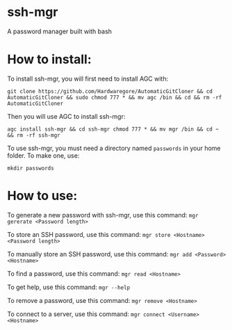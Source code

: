 # ssh-mgr
A password manager built with bash

# How to install:

To install ssh-mgr, you will first need to install AGC with:

``` shell
git clone https://github.com/Hardwaregore/AutomaticGitCloner && cd AutomaticGitCloner && sudo chmod 777 * && mv agc /bin && cd && rm -rf AutomaticGitCloner
```

Then you will use AGC to install ssh-mgr:

``` shell
agc install ssh-mgr && cd ssh-mgr chmod 777 * && mv mgr /bin && cd ~ && rm -rf ssh-mgr 
```

To use ssh-mgr, you must need a directory named `passwords` in your home folder. To make one, use:

``` shell
mkdir passwords
```

# How to use:

To generate a new password with ssh-mgr, use this command: `mgr gererate <Password length>`

To store an SSH password, use this command: `mgr store <Hostname> <Password length>`

To manually store an SSH password, use this command: `mgr add <Password> <Hostname>`

To find a password, use this command: `mgr read <Hostname>`

To get help, use this command: `mgr --help`

To remove a password, use this command: `mgr remove <Hostname>`

To connect to a server, use this command: `mgr connect <Username> <Hostname>`

